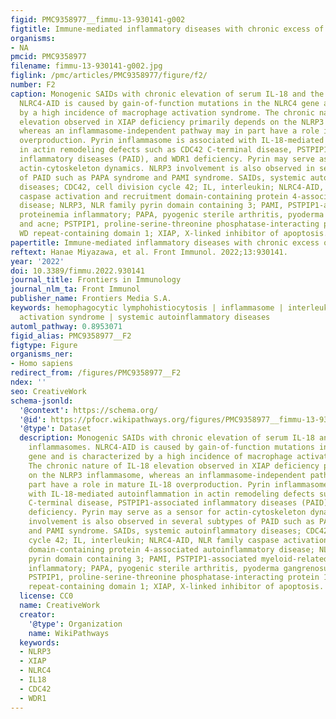 ```yaml
---
figid: PMC9358977__fimmu-13-930141-g002
figtitle: Immune-mediated inflammatory diseases with chronic excess of serum interleukin-18
organisms:
- NA
pmcid: PMC9358977
filename: fimmu-13-930141-g002.jpg
figlink: /pmc/articles/PMC9358977/figure/f2/
number: F2
caption: Monogenic SAIDs with chronic elevation of serum IL-18 and the relevant inflammasomes.
  NLRC4-AID is caused by gain-of-function mutations in the NLRC4 gene and is characterized
  by a high incidence of macrophage activation syndrome. The chronic nature of IL-18
  elevation observed in XIAP deficiency primarily depends on the NLRP3 inflammasome,
  whereas an inflammasome-independent pathway may in part have a role in mature IL-18
  overproduction. Pyrin inflammasome is associated with IL-18-mediated autoinflammation
  in actin remodeling defects such as CDC42 C-terminal disease, PSTPIP1-associated
  inflammatory diseases (PAID), and WDR1 deficiency. Pyrin may serve as a sensor for
  actin-cytoskeleton dynamics. NLRP3 involvement is also observed in several subtypes
  of PAID such as PAPA syndrome and PAMI syndrome. SAIDs, systemic autoinflammatory
  diseases; CDC42, cell division cycle 42; IL, interleukin; NLRC4-AID, NLR family
  caspase activation and recruitment domain-containing protein 4-associated autoinflammatory
  disease; NLRP3, NLR family pyrin domain containing 3; PAMI, PSTPIP1-associated myeloid-related
  proteinemia inflammatory; PAPA, pyogenic sterile arthritis, pyoderma gangrenosum,
  and acne; PSTPIP1, proline-serine-threonine phosphatase-interacting protein 1; WDR1,
  WD repeat-containing domain 1; XIAP, X-linked inhibitor of apoptosis.
papertitle: Immune-mediated inflammatory diseases with chronic excess of serum interleukin-18.
reftext: Hanae Miyazawa, et al. Front Immunol. 2022;13:930141.
year: '2022'
doi: 10.3389/fimmu.2022.930141
journal_title: Frontiers in Immunology
journal_nlm_ta: Front Immunol
publisher_name: Frontiers Media S.A.
keywords: hemophagocytic lymphohistiocytosis | inflammasome | interleukin-18 | macrophage
  activation syndrome | systemic autoinflammatory diseases
automl_pathway: 0.8953071
figid_alias: PMC9358977__F2
figtype: Figure
organisms_ner:
- Homo sapiens
redirect_from: /figures/PMC9358977__F2
ndex: ''
seo: CreativeWork
schema-jsonld:
  '@context': https://schema.org/
  '@id': https://pfocr.wikipathways.org/figures/PMC9358977__fimmu-13-930141-g002.html
  '@type': Dataset
  description: Monogenic SAIDs with chronic elevation of serum IL-18 and the relevant
    inflammasomes. NLRC4-AID is caused by gain-of-function mutations in the NLRC4
    gene and is characterized by a high incidence of macrophage activation syndrome.
    The chronic nature of IL-18 elevation observed in XIAP deficiency primarily depends
    on the NLRP3 inflammasome, whereas an inflammasome-independent pathway may in
    part have a role in mature IL-18 overproduction. Pyrin inflammasome is associated
    with IL-18-mediated autoinflammation in actin remodeling defects such as CDC42
    C-terminal disease, PSTPIP1-associated inflammatory diseases (PAID), and WDR1
    deficiency. Pyrin may serve as a sensor for actin-cytoskeleton dynamics. NLRP3
    involvement is also observed in several subtypes of PAID such as PAPA syndrome
    and PAMI syndrome. SAIDs, systemic autoinflammatory diseases; CDC42, cell division
    cycle 42; IL, interleukin; NLRC4-AID, NLR family caspase activation and recruitment
    domain-containing protein 4-associated autoinflammatory disease; NLRP3, NLR family
    pyrin domain containing 3; PAMI, PSTPIP1-associated myeloid-related proteinemia
    inflammatory; PAPA, pyogenic sterile arthritis, pyoderma gangrenosum, and acne;
    PSTPIP1, proline-serine-threonine phosphatase-interacting protein 1; WDR1, WD
    repeat-containing domain 1; XIAP, X-linked inhibitor of apoptosis.
  license: CC0
  name: CreativeWork
  creator:
    '@type': Organization
    name: WikiPathways
  keywords:
  - NLRP3
  - XIAP
  - NLRC4
  - IL18
  - CDC42
  - WDR1
---
```

